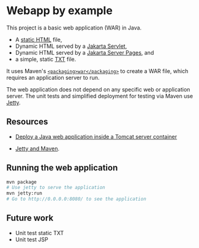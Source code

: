 Webapp by example
==============================================================================

This project is a basic web application (WAR) in Java.

* A [static HTML][resource-static-html] file,
* Dynamic HTML served by a [Jakarta Servlet][resource-servlet],
* Dynamic HTML served by a [Jakarta Server Pages][resource-jsp], and
* a simple, static [TXT][resource-static-txt] file.

It uses Maven's [`<packaging>war</packaging>`][maven-war-plugin] to create a WAR file, which requires an application server to run.

The web application does not depend on any specific web or application server.  The unit tests and simplified deployment for testing via Maven use [Jetty].

[resource-static-html]: src/main/webapp/index.html
[resource-servlet]: src/main/java/com/skraba/byexample/webapp/hello/HelloServlet.java
[resource-jsp]: src/main/webapp/jsp/hello.jsp
[resource-static-txt]: src/main/webapp/hello.txt
[maven-war-plugin]: https://maven.apache.org/plugins/maven-war-plugin/usage.html
[Jetty]: https://www.eclipse.org/jetty/

Resources
------------------------------------------------------------------------------

* [Deploy a Java web application inside a Tomcat server container](https://www.jetbrains.com/help/idea/deploying-a-web-app-into-an-app-server-container.html)

* [Jetty and Maven](https://www.eclipse.org/jetty/documentation/jetty-12/programming-guide/index.html#maven-and-jetty).

Running the web application
------------------------------------------------------------------------------

```bash
mvn package
# Use jetty to serve the application
mvn jetty:run
# Go to http://0.0.0.0:8080/ to see the application
```

Future work
------------------------------------------------------------------------------

* Unit test static TXT
* Unit test JSP
